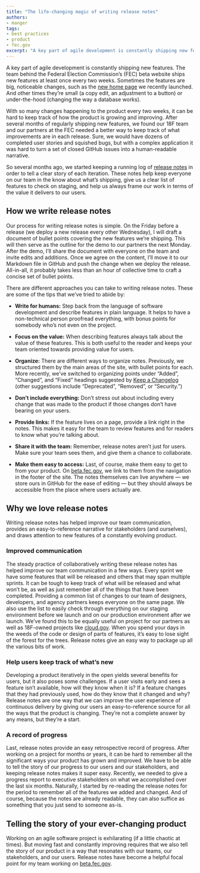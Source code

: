 ```yaml
---
title: "The life-changing magic of writing release notes"
authors:
- manger
tags:
- best practices
- product
- fec.gov
excerpt: "A key part of agile development is constantly shipping new features. With so many changes happening to the product, it can be hard to keep track of how the product is growing and improving. Release notes help keep everyone on the team in the know about what’s shipping, give a clear list of features to check, and help always frame our work in terms of the value it delivers to users."
---
```

A key part of agile development is constantly shipping new features. The
team behind the Federal Election Commission’s (FEC) beta website ships
new features at least once every two weeks. Sometimes the features are
big, noticeable changes, such as the [new home
page](https://beta.fec.gov/) we recently launched. And other times
they’re small (a copy edit, an adjustment to a button) or under-the-hood
(changing the way a database works).

With so many changes happening to the product every two weeks, it can be
hard to keep track of how the product is growing and improving. After
several months of regularly shipping new features, we found our 18F team
and our partners at the FEC needed a better way to keep track of what
improvements are in each release. Sure, we would have dozens of
completed user stories and squished bugs, but with a complex application
it was hard to turn a set of closed GitHub issues into a human-readable
narrative.

So several months ago, we started keeping a running log of [release
notes](https://github.com/18F/FEC/blob/master/release_notes/release_notes.md)
in order to tell a clear story of each iteration. These notes help keep
everyone on our team in the know about what’s shipping, give us a clear
list of features to check on staging, and help us always frame our work
in terms of the value it delivers to our users.

## How we write release notes

Our process for writing release notes is simple. On the Friday before a
release (we deploy a new release every other Wednesday), I will draft a
document of bullet points covering the new features we’re shipping. This
will then serve as the outline for the demo to our partners the next
Monday. After the demo, I’ll share the document with everyone on the
team and invite edits and additions. Once we agree on the content, I’ll
move it to our Markdown file in GitHub and push the change when we
deploy the release. All-in-all, it probably takes less than an hour of
collective time to craft a concise set of bullet points.

There are different approaches you can take to writing release notes.
These are some of the tips that we’ve tried to abide by:

-   **Write for humans:** Step back from the language of software development and describe features in plain language. It helps to have a non-technical person proofread everything, with bonus points for somebody who’s not even on the project.

-   **Focus on the value:** When describing features always talk about the value of these features. This is both useful to the reader and keeps your team oriented towards providing value for users.

-   **Organize:** There are different ways to organize notes. Previously, we structured them by the main areas of the site, with bullet points for each. More recently, we’ve switched to organizing points under “Added”, “Changed”, and “Fixed” headings suggested by [Keep a Changelog](http://keepachangelog.com/en/0.3.0/) (other suggestions include “Deprecated”, “Removed”, or “Security.”)

-   **Don’t include everything:** Don’t stress out about including every change that was made to the product if those changes don’t have bearing on your users.

-   **Provide links:** If the feature lives on a page, provide a link right in the notes. This makes it easy for the team to review features and for readers to know what you’re talking about.

-   **Share it with the team:** Remember, release notes aren’t just for users. Make sure your team sees them, and give them a chance to collaborate.

-   **Make them easy to access:** Last, of course, make them easy to get to from your product. On [beta.fec.gov](https://beta.fec.gov), we link to them from the navigation in the footer of the site. The notes themselves can live anywhere — we store ours in GitHub for the ease of editing — but they should always be accessible from the place where users actually are.

## Why we love release notes

Writing release notes has helped improve our team communication,
provides an easy-to-reference narrative for stakeholders (and
ourselves), and draws attention to new features of a constantly evolving
product.

### Improved communication

The steady practice of collaboratively writing these release notes has
helped improve our team communication in a few ways. Every sprint we
have some features that will be released and others that may span
multiple sprints. It can be tough to keep track of what will be released
and what won’t be, as well as just remember all of the things that have
been completed. Providing a common list of changes to our team of
designers, developers, and agency partners keeps everyone on the same
page. We also use the list to easily check through everything on our
staging environment before we launch and on our production environment
after we launch. We’ve found this to be equally useful on project for
our partners as well as 18F-owned projects like
[cloud.gov](https://cloud.gov/updates/). When you spend your days in
the weeds of the code or design of parts of features, it’s easy to lose
sight of the forest for the trees. Release notes give an easy way to
package up all the various bits of work.

### Help users keep track of what’s new

Developing a product iteratively in the open yields several benefits for
users, but it also poses some challenges. If a user visits early and
sees a feature isn’t available, how will they know when it is? If a
feature changes that they had previously used, how do they know that it
changed and why? Release notes are one way that we can improve the user
experience of continuous delivery by giving our users an
easy-to-reference source for all the ways that the product is changing.
They’re not a complete answer by any means, but they’re a start.

### A record of progress

Last, release notes provide an easy retrospective record of progress.
After working on a project for months or years, it can be hard to
remember all the significant ways your product has grown and improved.
We have to be able to tell the story of our progress to our users and
our stakeholders, and keeping release notes makes it super easy.
Recently, we needed to give a progress report to executive stakeholders
on what we accomplished over the last six months. Naturally, I started
by re-reading the release notes for the period to remember all of the
features we added and changed. And of course, because the notes are
already readable, they can also suffice as something that you just send
to someone as-is.

## Telling the story of your ever-changing product

Working on an agile software project is exhilarating (if a little
chaotic at times). But moving fast and constantly improving requires
that we also tell the story of our product in a way that resonates with
our teams, our stakeholders, and our users. Release notes have become a
helpful focal point for my team working on [beta.fec.gov](https://beta.fec.gov).
